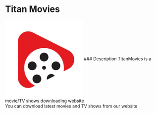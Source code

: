 # Titan Movies
<img align='center' alt='welcome' height='250px' width='250px' src="Devjam/Images/logo.jpg" >
### Description
TitanMovies is a movie/TV shows downloading website<br>
You can download latest movies and TV shows from our website
